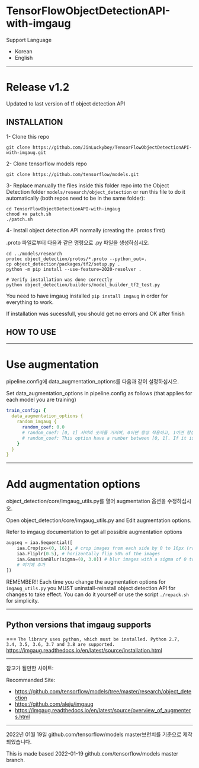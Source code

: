 # TensorFlowObjectDetectionAPI-with-imgaug

Support Language
- Korean
- English

---
Release v1.2
===
Updated to last version of tf object detection API

## INSTALLATION

1- Clone this repo

`git clone https://github.com/JinLuckyboy/TensorFlowObjectDetectionAPI-with-imgaug.git`

2- Clone tensorflow models repo

`git clone https://github.com/tensorflow/models.git`

3- Replace manually the files inside this folder repo into the Object Detection folder `models/research/object_detection` or run this file to do it automatically (both repos need to be in the same folder):

```
cd TensorFlowObjectDetectionAPI-with-imgaug
chmod +x patch.sh
./patch.sh
```

4- Install object detection API normally (creating the .protos first)

.proto 파일로부터 다음과 같은 명령으로 .py 파일을 생성하십시오.

```
cd ../models/research
protoc object_detection/protos/*.proto --python_out=.
cp object_detection/packages/tf2/setup.py .
python -m pip install --use-feature=2020-resolver .

# Verify installation was done correctly
python object_detection/builders/model_builder_tf2_test.py
```

You need to have imgaug installed `pip install imgaug` in order for everything to work.

If installation was sucessfull, you should get no errors and OK after finish



## HOW TO USE

---
Use augmentation
===
pipeline.config에 data_augmentation_options를 다음과 같이 설정하십시오.

Set data_augmentation_options in pipeline.config as follows (that applies for each model you are training)

```yaml
train_config: {
  data_augmentation_options {
    random_imgaug {
      random_coef: 0.0
      # random_coef: [0, 1] 사이의 숫자를 가지며, 0이면 항상 적용하고, 1이면 항상 원본 이미지를 사용합니다. 이 옵션은 선택이므로 지워도 되며, 기본값은 0.0입니다.
      # random_coef: This option have a number between [0, 1]. If it is 0, augmented image is always used. If it is 1, original image is always used. It can be deleted. default: 0.0
    }
  }
}
```

---
Add augmentation options
===
object_detection/core/imgaug_utils.py를 열어 augmentation 옵션을 수정하십시오.

Open object_detection/core/imgaug_utils.py and Edit augmentation options.

Refer to imgaug documentation to get all possible augmentation options

```python
augseq = iaa.Sequential([
    iaa.Crop(px=(0, 16)), # crop images from each side by 0 to 16px (randomly chosen)
    iaa.Fliplr(0.5), # horizontally flip 50% of the images
    iaa.GaussianBlur(sigma=(0, 3.0)) # blur images with a sigma of 0 to 3.0
    # 여기에 추가
])
```

REMEMBER!! Each time you change the augmentation options for `imgaug_utils.py` you MUST uninstall-reinstall object detection API for changes to take effect. 
You can do it yourself or use the script `./repack.sh` for simplicity.


---
## Python versions that imgaug supports
===
`The library uses python, which must be installed. Python 2.7, 3.4, 3.5, 3.6, 3.7 and 3.8 are supported.`
https://imgaug.readthedocs.io/en/latest/source/installation.html

---
참고가 될만한 사이트:

Recommanded Site:
- https://github.com/tensorflow/models/tree/master/research/object_detection
- https://github.com/aleju/imgaug
- https://imgaug.readthedocs.io/en/latest/source/overview_of_augmenters.html

---
2022년 01월 19일 github.com/tensorflow/models master브런치를 기준으로 제작되었습니다.

This is made based 2022-01-19 github.com/tensorflow/models master branch.
